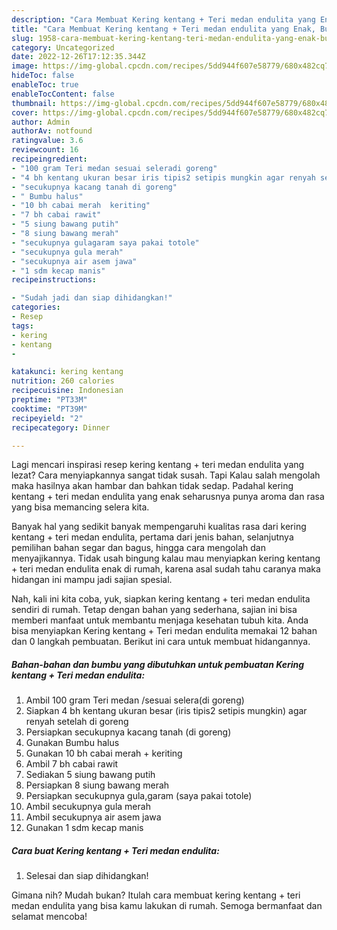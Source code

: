 ```yaml
---
description: "Cara Membuat Kering kentang + Teri medan endulita yang Enak, Buat Buka Puasa Sempurna"
title: "Cara Membuat Kering kentang + Teri medan endulita yang Enak, Buat Buka Puasa Sempurna"
slug: 1958-cara-membuat-kering-kentang-teri-medan-endulita-yang-enak-buat-buka-puasa-sempurna
category: Uncategorized
date: 2022-12-26T17:12:35.344Z
image: https://img-global.cpcdn.com/recipes/5dd944f607e58779/680x482cq70/kering-kentang-teri-medan-endulita-foto-resep-utama.jpg
hideToc: false
enableToc: true
enableTocContent: false
thumbnail: https://img-global.cpcdn.com/recipes/5dd944f607e58779/680x482cq70/kering-kentang-teri-medan-endulita-foto-resep-utama.jpg
cover: https://img-global.cpcdn.com/recipes/5dd944f607e58779/680x482cq70/kering-kentang-teri-medan-endulita-foto-resep-utama.jpg
author: Admin
authorAv: notfound
ratingvalue: 3.6
reviewcount: 16
recipeingredient:
- "100 gram Teri medan sesuai seleradi goreng"
- "4 bh kentang ukuran besar iris tipis2 setipis mungkin agar renyah setelah di goreng"
- "secukupnya kacang tanah di goreng"
- " Bumbu halus"
- "10 bh cabai merah  keriting"
- "7 bh cabai rawit"
- "5 siung bawang putih"
- "8 siung bawang merah"
- "secukupnya gulagaram saya pakai totole"
- "secukupnya gula merah"
- "secukupnya air asem jawa"
- "1 sdm kecap manis"
recipeinstructions:

- "Sudah jadi dan siap dihidangkan!"
categories:
- Resep
tags:
- kering
- kentang
- 

katakunci: kering kentang  
nutrition: 260 calories
recipecuisine: Indonesian
preptime: "PT33M"
cooktime: "PT39M"
recipeyield: "2"
recipecategory: Dinner

---
```



Lagi mencari inspirasi resep kering kentang + teri medan endulita yang lezat? Cara menyiapkannya sangat tidak susah. Tapi Kalau salah mengolah maka hasilnya akan hambar dan bahkan tidak sedap. Padahal kering kentang + teri medan endulita yang enak seharusnya punya aroma dan rasa yang bisa memancing selera kita.


Banyak hal yang sedikit banyak mempengaruhi kualitas rasa dari kering kentang + teri medan endulita, pertama dari jenis bahan, selanjutnya pemilihan bahan segar dan bagus, hingga cara mengolah dan menyajikannya. Tidak usah bingung kalau mau menyiapkan kering kentang + teri medan endulita enak di rumah, karena asal sudah tahu caranya maka hidangan ini mampu jadi sajian spesial.




Nah, kali ini kita coba, yuk, siapkan kering kentang + teri medan endulita sendiri di rumah. Tetap dengan bahan yang sederhana, sajian ini bisa memberi manfaat untuk membantu menjaga kesehatan tubuh kita. Anda bisa menyiapkan Kering kentang + Teri medan endulita memakai 12 bahan dan 0 langkah pembuatan. Berikut ini cara untuk membuat hidangannya.

<!--inarticleads1-->

##### Bahan-bahan dan bumbu yang dibutuhkan untuk pembuatan Kering kentang + Teri medan endulita:

1. Ambil 100 gram Teri medan /sesuai selera(di goreng)
1. Siapkan 4 bh kentang ukuran besar (iris tipis2 setipis mungkin) agar renyah setelah di goreng
1. Persiapkan secukupnya kacang tanah (di goreng)
1. Gunakan  Bumbu halus
1. Gunakan 10 bh cabai merah + keriting
1. Ambil 7 bh cabai rawit
1. Sediakan 5 siung bawang putih
1. Persiapkan 8 siung bawang merah
1. Persiapkan secukupnya gula,garam (saya pakai totole)
1. Ambil secukupnya gula merah
1. Ambil secukupnya air asem jawa
1. Gunakan 1 sdm kecap manis




<!--inarticleads2-->

##### Cara buat Kering kentang + Teri medan endulita:


1. Selesai dan siap dihidangkan!



Gimana nih? Mudah bukan? Itulah cara membuat kering kentang + teri medan endulita yang bisa kamu lakukan di rumah. Semoga bermanfaat dan selamat mencoba!
